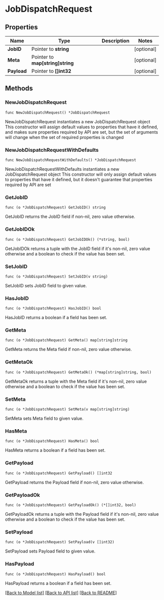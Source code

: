 # JobDispatchRequest

## Properties

Name | Type | Description | Notes
------------ | ------------- | ------------- | -------------
**JobID** | Pointer to **string** |  | [optional] 
**Meta** | Pointer to **map[string]string** |  | [optional] 
**Payload** | Pointer to **[]int32** |  | [optional] 

## Methods

### NewJobDispatchRequest

`func NewJobDispatchRequest() *JobDispatchRequest`

NewJobDispatchRequest instantiates a new JobDispatchRequest object
This constructor will assign default values to properties that have it defined,
and makes sure properties required by API are set, but the set of arguments
will change when the set of required properties is changed

### NewJobDispatchRequestWithDefaults

`func NewJobDispatchRequestWithDefaults() *JobDispatchRequest`

NewJobDispatchRequestWithDefaults instantiates a new JobDispatchRequest object
This constructor will only assign default values to properties that have it defined,
but it doesn't guarantee that properties required by API are set

### GetJobID

`func (o *JobDispatchRequest) GetJobID() string`

GetJobID returns the JobID field if non-nil, zero value otherwise.

### GetJobIDOk

`func (o *JobDispatchRequest) GetJobIDOk() (*string, bool)`

GetJobIDOk returns a tuple with the JobID field if it's non-nil, zero value otherwise
and a boolean to check if the value has been set.

### SetJobID

`func (o *JobDispatchRequest) SetJobID(v string)`

SetJobID sets JobID field to given value.

### HasJobID

`func (o *JobDispatchRequest) HasJobID() bool`

HasJobID returns a boolean if a field has been set.

### GetMeta

`func (o *JobDispatchRequest) GetMeta() map[string]string`

GetMeta returns the Meta field if non-nil, zero value otherwise.

### GetMetaOk

`func (o *JobDispatchRequest) GetMetaOk() (*map[string]string, bool)`

GetMetaOk returns a tuple with the Meta field if it's non-nil, zero value otherwise
and a boolean to check if the value has been set.

### SetMeta

`func (o *JobDispatchRequest) SetMeta(v map[string]string)`

SetMeta sets Meta field to given value.

### HasMeta

`func (o *JobDispatchRequest) HasMeta() bool`

HasMeta returns a boolean if a field has been set.

### GetPayload

`func (o *JobDispatchRequest) GetPayload() []int32`

GetPayload returns the Payload field if non-nil, zero value otherwise.

### GetPayloadOk

`func (o *JobDispatchRequest) GetPayloadOk() (*[]int32, bool)`

GetPayloadOk returns a tuple with the Payload field if it's non-nil, zero value otherwise
and a boolean to check if the value has been set.

### SetPayload

`func (o *JobDispatchRequest) SetPayload(v []int32)`

SetPayload sets Payload field to given value.

### HasPayload

`func (o *JobDispatchRequest) HasPayload() bool`

HasPayload returns a boolean if a field has been set.


[[Back to Model list]](../README.md#documentation-for-models) [[Back to API list]](../README.md#documentation-for-api-endpoints) [[Back to README]](../README.md)


